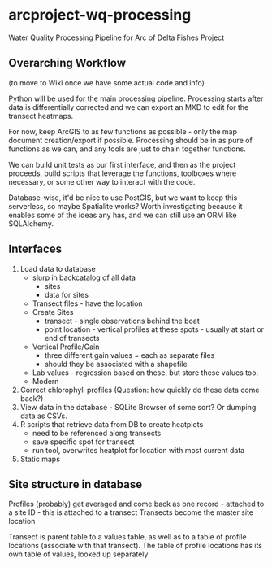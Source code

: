 # arcproject-wq-processing
Water Quality Processing Pipeline for Arc of Delta Fishes Project

## Overarching Workflow
(to move to Wiki once we have some actual code and info)

Python will be used for the main processing pipeline. Processing starts after data is differentially corrected and we can export an MXD to edit for the transect heatmaps.

For now, keep ArcGIS to as few functions as possible - only the map document creation/export if possible. Processing should be in as pure of functions as we can, and any tools are just to chain together functions.

We can build unit tests as our first interface, and then as the project proceeds, build scripts that leverage the functions, toolboxes where necessary, or some other way to interact with the code.

Database-wise, it'd be nice to use PostGIS, but we want to keep this serverless, so maybe Spatialite works? Worth investigating because it enables some of the ideas any has, and we can still use an ORM like SQLAlchemy.


## Interfaces

1. Load data to database
	- slurp in backcatalog of all data
		- sites
		- data for sites
	- Transect files - have the location
	- Create Sites
		- transect - single observations behind the boat
		- point location - vertical profiles at these spots - usually at start or end of transects
	- Vertical Profile/Gain
		- three different gain values = each as separate files
		- should they be associated with a shapefile
	- Lab values - regression based on these, but store these values too.
	- Modern 
2. Correct chlorophyll profiles (Question: how quickly do these data come back?)
3. View data in the database - SQLite Browser of some sort? Or dumping data as CSVs.
4. R scripts that retrieve data from DB to create heatplots
	- need to be referenced along transects
	- save specific spot for transect
	- run tool, overwrites heatplot for location with most current data
5. Static maps


## Site structure in database

Profiles (probably) get averaged and come back as one record - attached to a site ID - this is attached to a transect
Transects become the master site location 

Transect is parent table to a values table, as well as to a table of profile locations (associate with that transect).
The table of profile locations has its own table of values, looked up separately